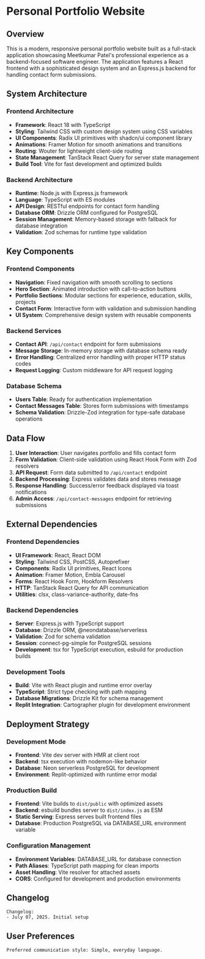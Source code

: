 # Personal Portfolio Website

## Overview

This is a modern, responsive personal portfolio website built as a full-stack application showcasing Meetkumar Patel's professional experience as a backend-focused software engineer. The application features a React frontend with a sophisticated design system and an Express.js backend for handling contact form submissions.

## System Architecture

### Frontend Architecture
- **Framework**: React 18 with TypeScript
- **Styling**: Tailwind CSS with custom design system using CSS variables
- **UI Components**: Radix UI primitives with shadcn/ui component library
- **Animations**: Framer Motion for smooth animations and transitions
- **Routing**: Wouter for lightweight client-side routing
- **State Management**: TanStack React Query for server state management
- **Build Tool**: Vite for fast development and optimized builds

### Backend Architecture
- **Runtime**: Node.js with Express.js framework
- **Language**: TypeScript with ES modules
- **API Design**: RESTful endpoints for contact form handling
- **Database ORM**: Drizzle ORM configured for PostgreSQL
- **Session Management**: Memory-based storage with fallback for database integration
- **Validation**: Zod schemas for runtime type validation

## Key Components

### Frontend Components
- **Navigation**: Fixed navigation with smooth scrolling to sections
- **Hero Section**: Animated introduction with call-to-action buttons
- **Portfolio Sections**: Modular sections for experience, education, skills, projects
- **Contact Form**: Interactive form with validation and submission handling
- **UI System**: Comprehensive design system with reusable components

### Backend Services
- **Contact API**: `/api/contact` endpoint for form submissions
- **Message Storage**: In-memory storage with database schema ready
- **Error Handling**: Centralized error handling with proper HTTP status codes
- **Request Logging**: Custom middleware for API request logging

### Database Schema
- **Users Table**: Ready for authentication implementation
- **Contact Messages Table**: Stores form submissions with timestamps
- **Schema Validation**: Drizzle-Zod integration for type-safe database operations

## Data Flow

1. **User Interaction**: User navigates portfolio and fills contact form
2. **Form Validation**: Client-side validation using React Hook Form with Zod resolvers
3. **API Request**: Form data submitted to `/api/contact` endpoint
4. **Backend Processing**: Express validates data and stores message
5. **Response Handling**: Success/error feedback displayed via toast notifications
6. **Admin Access**: `/api/contact-messages` endpoint for retrieving submissions

## External Dependencies

### Frontend Dependencies
- **UI Framework**: React, React DOM
- **Styling**: Tailwind CSS, PostCSS, Autoprefixer
- **Components**: Radix UI primitives, React Icons
- **Animation**: Framer Motion, Embla Carousel
- **Forms**: React Hook Form, Hookform Resolvers
- **HTTP**: TanStack React Query for API communication
- **Utilities**: clsx, class-variance-authority, date-fns

### Backend Dependencies
- **Server**: Express.js with TypeScript support
- **Database**: Drizzle ORM, @neondatabase/serverless
- **Validation**: Zod for schema validation
- **Session**: connect-pg-simple for PostgreSQL sessions
- **Development**: tsx for TypeScript execution, esbuild for production builds

### Development Tools
- **Build**: Vite with React plugin and runtime error overlay
- **TypeScript**: Strict type checking with path mapping
- **Database Migrations**: Drizzle Kit for schema management
- **Replit Integration**: Cartographer plugin for development environment

## Deployment Strategy

### Development Mode
- **Frontend**: Vite dev server with HMR at client root
- **Backend**: tsx execution with nodemon-like behavior
- **Database**: Neon serverless PostgreSQL for development
- **Environment**: Replit-optimized with runtime error modal

### Production Build
- **Frontend**: Vite builds to `dist/public` with optimized assets
- **Backend**: esbuild bundles server to `dist/index.js` as ESM
- **Static Serving**: Express serves built frontend files
- **Database**: Production PostgreSQL via DATABASE_URL environment variable

### Configuration Management
- **Environment Variables**: DATABASE_URL for database connection
- **Path Aliases**: TypeScript path mapping for clean imports
- **Asset Handling**: Vite resolver for attached assets
- **CORS**: Configured for development and production environments

## Changelog

```
Changelog:
- July 07, 2025. Initial setup
```

## User Preferences

```
Preferred communication style: Simple, everyday language.
```